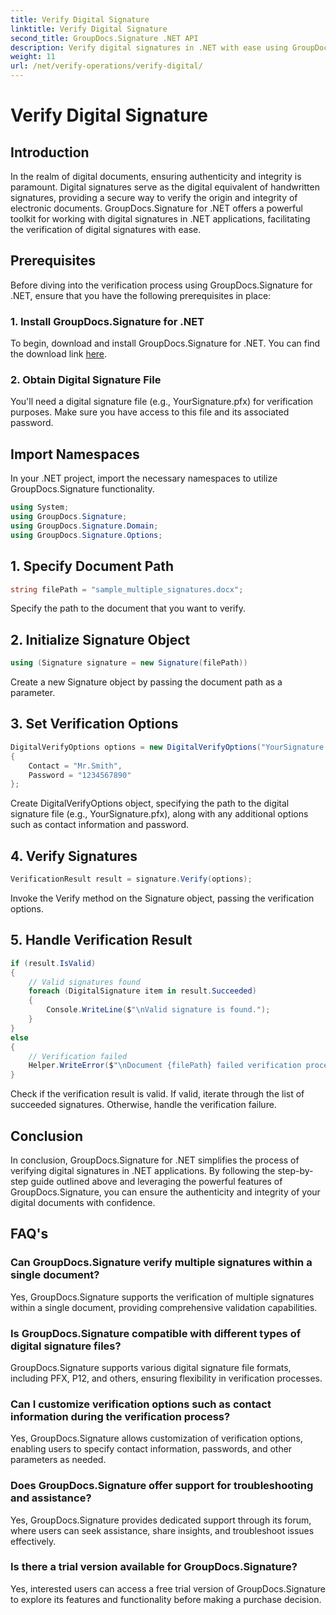 ```yaml
---
title: Verify Digital Signature
linktitle: Verify Digital Signature
second_title: GroupDocs.Signature .NET API
description: Verify digital signatures in .NET with ease using GroupDocs.Signature. Ensure document authenticity and integrity effortlessly.
weight: 11
url: /net/verify-operations/verify-digital/
---
```


# Verify Digital Signature

## Introduction
In the realm of digital documents, ensuring authenticity and integrity is paramount. Digital signatures serve as the digital equivalent of handwritten signatures, providing a secure way to verify the origin and integrity of electronic documents. GroupDocs.Signature for .NET offers a powerful toolkit for working with digital signatures in .NET applications, facilitating the verification of digital signatures with ease.
## Prerequisites
Before diving into the verification process using GroupDocs.Signature for .NET, ensure that you have the following prerequisites in place:
### 1. Install GroupDocs.Signature for .NET
To begin, download and install GroupDocs.Signature for .NET. You can find the download link [here](https://releases.groupdocs.com/signature/net/).
### 2. Obtain Digital Signature File
You'll need a digital signature file (e.g., YourSignature.pfx) for verification purposes. Make sure you have access to this file and its associated password.

## Import Namespaces
In your .NET project, import the necessary namespaces to utilize GroupDocs.Signature functionality.

```csharp
using System;
using GroupDocs.Signature;
using GroupDocs.Signature.Domain;
using GroupDocs.Signature.Options;
```
## 1. Specify Document Path
```csharp
string filePath = "sample_multiple_signatures.docx";
```
Specify the path to the document that you want to verify.
## 2. Initialize Signature Object
```csharp
using (Signature signature = new Signature(filePath))
```
Create a new Signature object by passing the document path as a parameter.
## 3. Set Verification Options
```csharp
DigitalVerifyOptions options = new DigitalVerifyOptions("YourSignature.pfx")
{
    Contact = "Mr.Smith",
    Password = "1234567890"
};
```
Create DigitalVerifyOptions object, specifying the path to the digital signature file (e.g., YourSignature.pfx), along with any additional options such as contact information and password.
## 4. Verify Signatures
```csharp
VerificationResult result = signature.Verify(options);
```
Invoke the Verify method on the Signature object, passing the verification options.
## 5. Handle Verification Result
```csharp
if (result.IsValid)
{
    // Valid signatures found
    foreach (DigitalSignature item in result.Succeeded)
    {
        Console.WriteLine($"\nValid signature is found.");
    }
}
else
{
    // Verification failed
    Helper.WriteError($"\nDocument {filePath} failed verification process.");
}
```
Check if the verification result is valid. If valid, iterate through the list of succeeded signatures. Otherwise, handle the verification failure.

## Conclusion
In conclusion, GroupDocs.Signature for .NET simplifies the process of verifying digital signatures in .NET applications. By following the step-by-step guide outlined above and leveraging the powerful features of GroupDocs.Signature, you can ensure the authenticity and integrity of your digital documents with confidence.
## FAQ's
### Can GroupDocs.Signature verify multiple signatures within a single document?
Yes, GroupDocs.Signature supports the verification of multiple signatures within a single document, providing comprehensive validation capabilities.
### Is GroupDocs.Signature compatible with different types of digital signature files?
GroupDocs.Signature supports various digital signature file formats, including PFX, P12, and others, ensuring flexibility in verification processes.
### Can I customize verification options such as contact information during the verification process?
Yes, GroupDocs.Signature allows customization of verification options, enabling users to specify contact information, passwords, and other parameters as needed.
### Does GroupDocs.Signature offer support for troubleshooting and assistance?
Yes, GroupDocs.Signature provides dedicated support through its forum, where users can seek assistance, share insights, and troubleshoot issues effectively.
### Is there a trial version available for GroupDocs.Signature?
Yes, interested users can access a free trial version of GroupDocs.Signature to explore its features and functionality before making a purchase decision.
